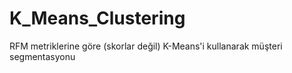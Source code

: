 # K_Means_Clustering
RFM metriklerine göre (skorlar değil) K-Means'i kullanarak müşteri segmentasyonu
